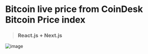 # Bitcoin live price from CoinDesk Bitcoin Price index

> ### React.js + Next.js

![image](https://preview.ibb.co/hifi4f/Screen-Shot-2018-11-16-at-11-21-57-PM.png)
